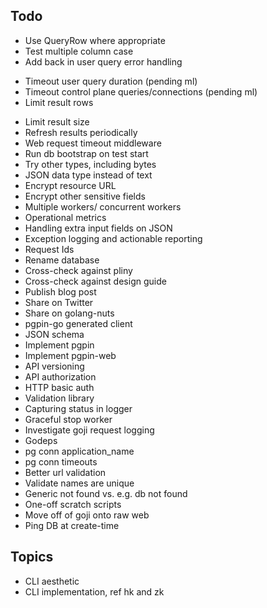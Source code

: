 ## Todo

* Use QueryRow where appropriate
* Test multiple column case
* Add back in user query error handling
- Timeout user query duration (pending ml)
- Timeout control plane queries/connections (pending ml)
- Limit result rows
* Limit result size
* Refresh results periodically
* Web request timeout middleware
* Run db bootstrap on test start
* Try other types, including bytes
* JSON data type instead of text
* Encrypt resource URL
* Encrypt other sensitive fields
* Multiple workers/ concurrent workers
* Operational metrics
* Handling extra input fields on JSON
* Exception logging and actionable reporting
* Request Ids
* Rename database
* Cross-check against pliny
* Cross-check against design guide
* Publish blog post
* Share on Twitter
* Share on golang-nuts
* pgpin-go generated client
* JSON schema
* Implement pgpin
* Implement pgpin-web
* API versioning
* API authorization
* HTTP basic auth
* Validation library
* Capturing status in logger
* Graceful stop worker
* Investigate goji request logging
* Godeps 
* pg conn application_name
* pg conn timeouts
* Better url validation
* Validate names are unique
* Generic not found vs. e.g. db not found
* One-off scratch scripts
* Move off of goji onto raw web
* Ping DB at create-time

## Topics

* CLI aesthetic
* CLI implementation, ref hk and zk
